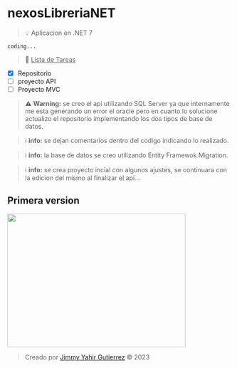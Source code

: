 # nexosLibreriaNET
> :bulb: Aplicacion en .NET 7

`coding...`

> :memo: <ins>Lista de Tareas</ins>

- [x] Repositorio
- [ ] proyecto API
- [ ] Proyecto MVC

> :warning: **Warning:** se creo el api utilizando SQL Server ya que internamente me esta generando un error el oracle pero en cuanto lo solucione actualizo el repositorio implementando los dos tipos de base de datos.

> :information_source: **info:** se dejan comentarios dentro del codigo indicando lo realizado.

> :information_source: **info:** la base de datos se creo utilizando Entity Framewok Migration.

> :information_source: **info:** se crea proyecto incial con algunos ajustes, se continuara con la edicion del mismo al finalizar el api...


## Primera version
<img src="https://haku777.com/img/examples/develop.jpg" width="400" height="300">

> Creado por <a href="https://haku777.com/" target="_blank">Jimmy Yahir Gutierrez</a> &copy; 2023